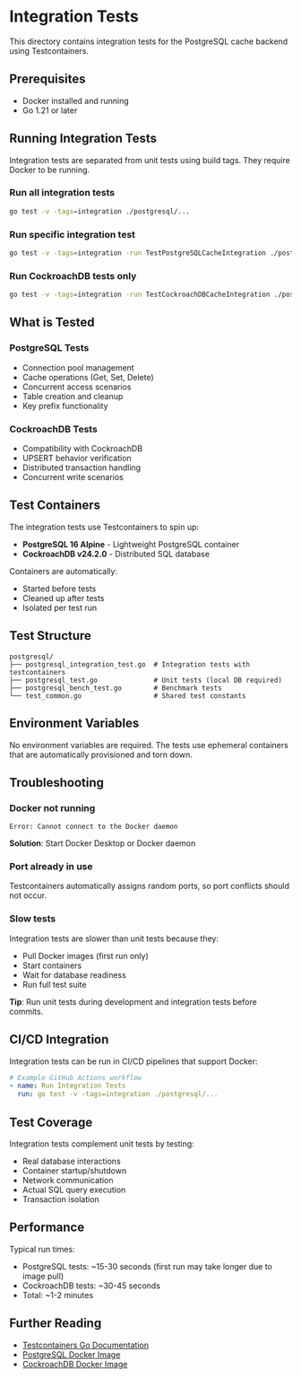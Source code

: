 # Integration Tests

This directory contains integration tests for the PostgreSQL cache backend using Testcontainers.

## Prerequisites

- Docker installed and running
- Go 1.21 or later

## Running Integration Tests

Integration tests are separated from unit tests using build tags. They require Docker to be running.

### Run all integration tests

```bash
go test -v -tags=integration ./postgresql/...
```

### Run specific integration test

```bash
go test -v -tags=integration -run TestPostgreSQLCacheIntegration ./postgresql/...
```

### Run CockroachDB tests only

```bash
go test -v -tags=integration -run TestCockroachDBCacheIntegration ./postgresql/...
```

## What is Tested

### PostgreSQL Tests

- Connection pool management
- Cache operations (Get, Set, Delete)
- Concurrent access scenarios
- Table creation and cleanup
- Key prefix functionality

### CockroachDB Tests

- Compatibility with CockroachDB
- UPSERT behavior verification
- Distributed transaction handling
- Concurrent write scenarios

## Test Containers

The integration tests use Testcontainers to spin up:

- **PostgreSQL 16 Alpine** - Lightweight PostgreSQL container
- **CockroachDB v24.2.0** - Distributed SQL database

Containers are automatically:

- Started before tests
- Cleaned up after tests
- Isolated per test run

## Test Structure

```
postgresql/
├── postgresql_integration_test.go  # Integration tests with testcontainers
├── postgresql_test.go              # Unit tests (local DB required)
├── postgresql_bench_test.go        # Benchmark tests
└── test_common.go                  # Shared test constants
```

## Environment Variables

No environment variables are required. The tests use ephemeral containers that are automatically provisioned and torn down.

## Troubleshooting

### Docker not running

```
Error: Cannot connect to the Docker daemon
```

**Solution**: Start Docker Desktop or Docker daemon

### Port already in use

Testcontainers automatically assigns random ports, so port conflicts should not occur.

### Slow tests

Integration tests are slower than unit tests because they:

- Pull Docker images (first run only)
- Start containers
- Wait for database readiness
- Run full test suite

**Tip**: Run unit tests during development and integration tests before commits.

## CI/CD Integration

Integration tests can be run in CI/CD pipelines that support Docker:

```yaml
# Example GitHub Actions workflow
- name: Run Integration Tests
  run: go test -v -tags=integration ./postgresql/...
```

## Test Coverage

Integration tests complement unit tests by testing:

- Real database interactions
- Container startup/shutdown
- Network communication
- Actual SQL query execution
- Transaction isolation

## Performance

Typical run times:

- PostgreSQL tests: ~15-30 seconds (first run may take longer due to image pull)
- CockroachDB tests: ~30-45 seconds
- Total: ~1-2 minutes

## Further Reading

- [Testcontainers Go Documentation](https://golang.testcontainers.org/)
- [PostgreSQL Docker Image](https://hub.docker.com/_/postgres)
- [CockroachDB Docker Image](https://hub.docker.com/r/cockroachdb/cockroach)
